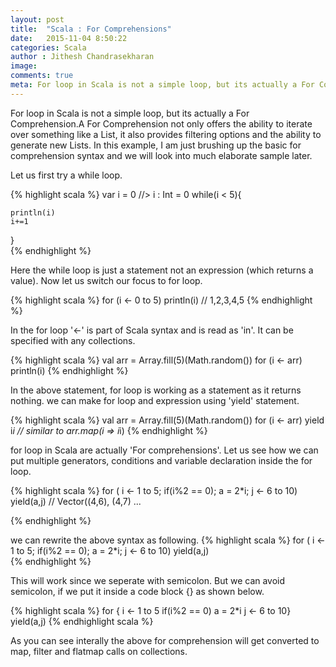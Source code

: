 ```yaml
---
layout: post
title:  "Scala : For Comprehensions"
date:   2015-11-04 8:50:22
categories: Scala
author : Jithesh Chandrasekharan
image: 
comments: true
meta: For loop in Scala is not a simple loop, but its actually a For Comprehension.
---
```


For loop in Scala is not a simple loop, but its actually a For Comprehension.A For Comprehension not only offers the ability to iterate over something like a List, it also provides filtering options and the ability to generate new Lists. In this example, I am just brushing up the basic for comprehension syntax and we will look into much elaborate sample later.

Let us first try a while loop.

{% highlight scala %}
var i = 0                                 //> i  : Int = 0
while(i < 5){

	println(i)
	i+=1
}            
{% endhighlight %}

Here the while loop is just a statement not an expression (which returns a value). Now let us switch our focus to for loop.

{% highlight scala %}
for (i <- 0 to 5) println(i) // 1,2,3,4,5
{% endhighlight %}

In the for loop '<-' is part of Scala syntax and is read as 'in'. It can be specified with any collections. 

{% highlight scala %}
val arr = Array.fill(5)(Math.random()) 
for (i <- arr) println(i)
{% endhighlight %}

In the above statement, for loop is working as a statement as it returns nothing. we can make for loop and expression using 'yield' statement. 

{% highlight scala %}
val arr = Array.fill(5)(Math.random()) 
for (i <- arr) yield i*i
// similar to
arr.map(i => i*i)
{% endhighlight %}

for loop in Scala are actually 'For comprehensions'. Let us see how we can put multiple generators, conditions and variable declaration inside the for loop.

{% highlight scala %}
for ( i <- 1 to 5; if(i%2 == 0); a = 2*i; j <- 6 to 10) yield(a,j)
//  Vector((4,6), (4,7) ...
                                                
{% endhighlight %}

we can rewrite the above syntax as following.
{% highlight scala %}
for ( i <- 1 to 5;
      if(i%2 == 0);
      a = 2*i;
      j <- 6 to 10) yield(a,j)   
{% endhighlight %}

This will work since we seperate with semicolon.  But we can avoid semicolon, if we put it inside a code block {} as shown below.

{% highlight scala %}
 for { i <- 1 to 5
      if(i%2 == 0)
      a = 2*i
      j <- 6 to 10}
       yield(a,j) 
{% endhighlight scala %}

As you can see interally the above for comprehension will get converted to map, filter and flatmap calls on collections.

